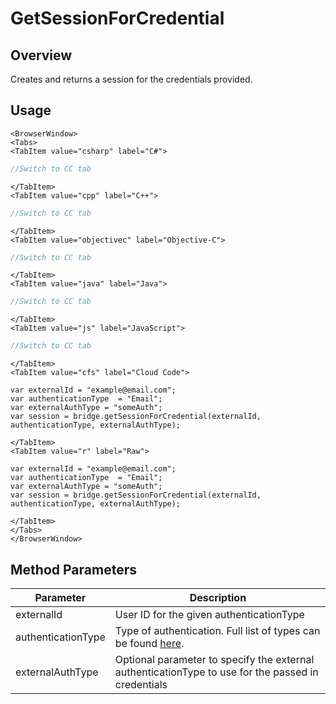 # GetSessionForCredential
## Overview
Creates and returns a session for the credentials provided.

## Usage

```mdx-code-block
<BrowserWindow>
<Tabs>
<TabItem value="csharp" label="C#">
```

```csharp
//Switch to CC tab
```

```mdx-code-block
</TabItem>
<TabItem value="cpp" label="C++">
```

```cpp
//Switch to CC tab
```

```mdx-code-block
</TabItem>
<TabItem value="objectivec" label="Objective-C">
```

```objectivec
//Switch to CC tab
```

```mdx-code-block
</TabItem>
<TabItem value="java" label="Java">
```

```java
//Switch to CC tab
```

```mdx-code-block
</TabItem>
<TabItem value="js" label="JavaScript">
```

```javascript
//Switch to CC tab
```

```mdx-code-block
</TabItem>
<TabItem value="cfs" label="Cloud Code">
```

```cfscript
var externalId = "example@email.com";
var authenticationType  = "Email";
var externalAuthType = "someAuth";
var session = bridge.getSessionForCredential(externalId, authenticationType, externalAuthType);
```

```mdx-code-block
</TabItem>
<TabItem value="r" label="Raw">
```

```cfscript
var externalId = "example@email.com";
var authenticationType  = "Email";
var externalAuthType = "someAuth";
var session = bridge.getSessionForCredential(externalId, authenticationType, externalAuthType);
```

```mdx-code-block
</TabItem>
</Tabs>
</BrowserWindow>
```

## Method Parameters
Parameter | Description
--------- | -----------
externalId | User ID for the given authenticationType
authenticationType | Type of authentication. Full list of types can be found [here](/api/appendix/authtypes).
externalAuthType | Optional parameter to specify the external authenticationType to use for the passed in credentials


